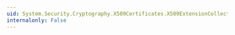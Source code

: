 ```yaml
---
uid: System.Security.Cryptography.X509Certificates.X509ExtensionCollection.#ctor
internalonly: False
---
```

